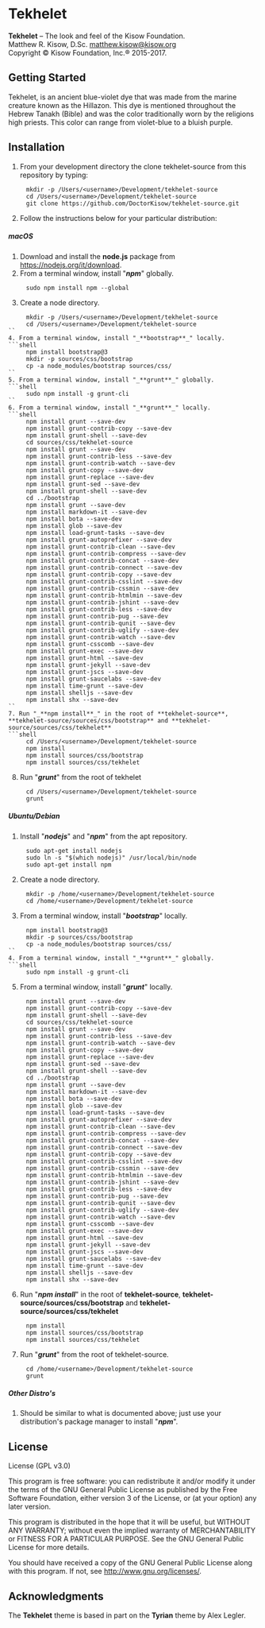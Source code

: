 # Tekhelet
**Tekhelet** – The look and feel of the Kisow Foundation.  
Matthew R. Kisow, D.Sc. <matthew.kisow@kisow.org>  
Copyright &copy; Kisow Foundation, Inc.&reg; 2015-2017.

## Getting Started
Tekhelet, is an ancient blue-violet dye that was made from the marine creature known as the Hillazon.  This dye is mentioned throughout the Hebrew Tanakh (Bible) and was the color traditionally worn by the religions high priests.  This color can range from violet-blue to  a bluish purple.

## Installation
1. From your development directory the clone tekhelet-source from this repository by typing:
```shell  
     mkdir -p /Users/<username>/Development/tekhelet-source  
     cd /Users/<username>/Development/tekhelet-source  
     git clone https://github.com/DoctorKisow/tekhelet-source.git
```
2. Follow the instructions below for your particular distribution:

##### macOS
1. Download and install the **node.js** package from https://nodejs.org/it/download.  
2. From a terminal window, install "_**npm**_" globally.
```shell  
     sudo npm install npm --global
```
3. Create a node directory.
```shell  
     mkdir -p /Users/<username>/Development/tekhelet-source  
     cd /Users/<username>/Development/tekhelet-source
``     
4. From a terminal window, install "_**bootstrap**_" locally.
```shell  
     npm install bootstrap@3
     mkdir -p sources/css/bootstrap  
     cp -a node_modules/bootstrap sources/css/
``     
5. From a terminal window, install "_**grunt**_" globally.  
```shell
     sudo npm install -g grunt-cli
``     
6. From a terminal window, install "_**grunt**_" locally.  
```shell
     npm install grunt --save-dev  
     npm install grunt-contrib-copy --save-dev
     npm install grunt-shell --save-dev  
     cd sources/css/tekhelet-source  
     npm install grunt --save-dev  
     npm install grunt-contrib-less --save-dev  
     npm install grunt-contrib-watch --save-dev  
     npm install grunt-copy --save-dev  
     npm install grunt-replace --save-dev  
     npm install grunt-sed --save-dev  
     npm install grunt-shell --save-dev  
     cd ../bootstrap  
     npm install grunt --save-dev  
     npm install markdown-it --save-dev  
     npm install bota --save-dev  
     npm install glob --save-dev  
     npm install load-grunt-tasks --save-dev  
     npm install grunt-autoprefixer --save-dev  
     npm install grunt-contrib-clean --save-dev  
     npm install grunt-contrib-compress --save-dev  
     npm install grunt-contrib-concat --save-dev  
     npm install grunt-contrib-connect --save-dev  
     npm install grunt-contrib-copy --save-dev  
     npm install grunt-contrib-csslint --save-dev  
     npm install grunt-contrib-cssmin --save-dev  
     npm install grunt-contrib-htmlmin --save-dev  
     npm install grunt-contrib-jshint --save-dev  
     npm install grunt-contrib-less --save-dev  
     npm install grunt-contrib-pug --save-dev  
     npm install grunt-contrib-qunit --save-dev  
     npm install grunt-contrib-uglify --save-dev  
     npm install grunt-contrib-watch --save-dev  
     npm install grunt-csscomb --save-dev  
     npm install grunt-exec --save-dev  
     npm install grunt-html --save-dev  
     npm install grunt-jekyll --save-dev  
     npm install grunt-jscs --save-dev  
     npm install grunt-saucelabs --save-dev
     npm install time-grunt --save-dev  
     npm install shelljs --save-dev  
     npm install shx --save-dev
``     
7. Run "_**npm install**_" in the root of **tekhelet-source**, **tekhelet-source/sources/css/bootstrap** and **tekhelet-source/sources/css/tekhelet**
```shell  
     cd /Users/<username>/Development/tekhelet-source
     npm install  
     npm install sources/css/bootstrap
     npm install sources/css/tekhelet
```
8. Run "_**grunt**_" from the root of tekhelet
```shell
     cd /Users/<username>/Development/tekhelet-source  
     grunt  
```

##### Ubuntu/Debian
1. Install "_**nodejs**_" and "_**npm**_" from the apt repository.
```shell
     sudo apt-get install nodejs  
     sudo ln -s "$(which nodejs)" /usr/local/bin/node  
     sudo apt-get install npm
```
2. Create a node directory.
```shell  
     mkdir -p /home/<username>/Development/tekhelet-source  
     cd /home/<username>/Development/tekhelet-source
```
3. From a terminal window, install "_**bootstrap**_" locally.
```shell
     npm install bootstrap@3  
     mkdir -p sources/css/bootstrap  
     cp -a node_modules/bootstrap sources/css/
``     
4. From a terminal window, install "_**grunt**_" globally.
```shell  
     sudo npm install -g grunt-cli
```
5. From a terminal window, install "_**grunt**_" locally.
```shell
     npm install grunt --save-dev
     npm install grunt-contrib-copy --save-dev
     npm install grunt-shell --save-dev
     cd sources/css/tekhelet-source
     npm install grunt --save-dev     
     npm install grunt-contrib-less --save-dev     
     npm install grunt-contrib-watch --save-dev     
     npm install grunt-copy --save-dev     
     npm install grunt-replace --save-dev     
     npm install grunt-sed --save-dev     
     npm install grunt-shell --save-dev     
     cd ../bootstrap     
     npm install grunt --save-dev     
     npm install markdown-it --save-dev     
     npm install bota --save-dev     
     npm install glob --save-dev     
     npm install load-grunt-tasks --save-dev     
     npm install grunt-autoprefixer --save-dev     
     npm install grunt-contrib-clean --save-dev     
     npm install grunt-contrib-compress --save-dev     
     npm install grunt-contrib-concat --save-dev     
     npm install grunt-contrib-connect --save-dev     
     npm install grunt-contrib-copy --save-dev     
     npm install grunt-contrib-csslint --save-dev     
     npm install grunt-contrib-cssmin --save-dev     
     npm install grunt-contrib-htmlmin --save-dev     
     npm install grunt-contrib-jshint --save-dev     
     npm install grunt-contrib-less --save-dev     
     npm install grunt-contrib-pug --save-dev     
     npm install grunt-contrib-qunit --save-dev     
     npm install grunt-contrib-uglify --save-dev     
     npm install grunt-contrib-watch --save-dev     
     npm install grunt-csscomb --save-dev     
     npm install grunt-exec --save-dev     
     npm install grunt-html --save-dev     
     npm install grunt-jekyll --save-dev     
     npm install grunt-jscs --save-dev     
     npm install grunt-saucelabs --save-dev     
     npm install time-grunt --save-dev     
     npm install shelljs --save-dev     
     npm install shx --save-dev
```
6. Run "_**npm install**_" in the root of **tekhelet-source**, **tekhelet-source/sources/css/bootstrap** and **tekhelet-source/sources/css/tekhelet**
```shell
     npm install     
     npm install sources/css/bootstrap     
     npm install sources/css/tekhelet
```
7. Run "_**grunt**_" from the root of tekhelet-source.
```shell
     cd /home/<username>/Development/tekhelet-source     
     grunt     
```

##### Other Distro's
1. Should be similar to what is documented above; just use your distribution's package manager to install "_**npm**_".

## License
License (GPL v3.0)

This program is free software: you can redistribute it and/or modify it under the terms of the GNU General Public License as published by the Free Software Foundation, either version 3 of the License, or (at your option) any later version.

This program is distributed in the hope that it will be useful, but WITHOUT ANY WARRANTY; without even the implied warranty of MERCHANTABILITY or FITNESS FOR A PARTICULAR PURPOSE.  See the GNU General Public License for more details.

You should have received a copy of the GNU General Public License along with this program.  If not, see <http://www.gnu.org/licenses/>.

## Acknowledgments
The **Tekhelet** theme is based in part on the **Tyrian** theme by Alex Legler.
